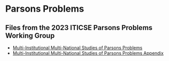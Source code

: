 

# Parsons Problems

## Files from the 2023 ITICSE Parsons Problems Working Group

- [Multi-Institutional Multi-National Studies of Parsons Problems](ericson-mimn-2023.pdf)
- [Multi-Institutional Multi-National Studies of Parsons Problems Appendix](ericson-mimn-2023-appendix.pdf)
